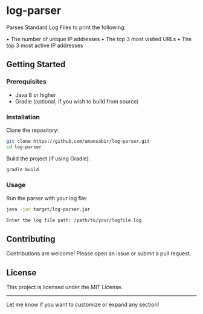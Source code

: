 # log-parser

Parses Standard Log Files to print the following:

• The number of unique IP addresses
• The top 3 most visited URLs
• The top 3 most active IP addresses

## Getting Started

### Prerequisites

- Java 8 or higher
- Gradle (optional, if you wish to build from source)

### Installation

Clone the repository:

```bash
git clone https://github.com/amansabir/log-parser.git
cd log-parser
```

Build the project (if using Gradle):

```bash
gradle build
```

### Usage

Run the parser with your log file:

```bash
java -jar target/log-parser.jar 

Enter the log file path: /path/to/your/logfile.log
```

## Contributing

Contributions are welcome! Please open an issue or submit a pull request.

## License

This project is licensed under the MIT License.

---

Let me know if you want to customize or expand any section!
